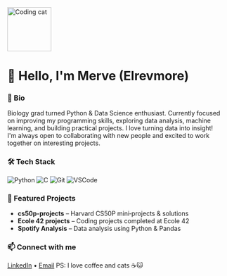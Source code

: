 <img src="https://media.giphy.com/media/JIX9t2j0ZTN9S/giphy.gif" width="100" alt="Coding cat" />



# 👋 Hello, I'm Merve (Elrevmore)

### 🚀 Bio
Biology grad turned Python & Data Science enthusiast. Currently focused on improving my programming skills, exploring data analysis, machine learning, and building practical projects. I love turning data into insight!  
I'm always open to collaborating with new people and excited to work together on interesting projects.

### 🛠️ Tech Stack
![Python](https://img.shields.io/badge/Python-3776AB?style=for-the-badge&logo=python)
![C](https://img.shields.io/badge/C-00599C?style=for-the-badge&logo=c)
![Git](https://img.shields.io/badge/Git-F05032?style=for-the-badge&logo=git)
![VSCode](https://img.shields.io/badge/VS%20Code-007ACC?style=for-the-badge&logo=visual-studio-code)

### 📌 Featured Projects
- **cs50p‑projects** – Harvard CS50P mini‑projects & solutions  
- **Ecole 42 projects** – Coding projects completed at Ecole 42  
- **Spotify Analysis** – Data analysis using Python & Pandas

### 📫 Connect with me
[LinkedIn](www.linkedin.com/in/merve-erol-a52057282) • [Email](mervelavinyaerol@gmail.com)
PS: I love coffee and cats ☕🐱
